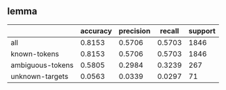 
## lemma

|                  | accuracy | precision | recall | support |
|------------------|----------|-----------|--------|---------|
| all              | 0.8153   | 0.5706    | 0.5703 | 1846    |
| known-tokens     | 0.8153   | 0.5706    | 0.5703 | 1846    |
| ambiguous-tokens | 0.5805   | 0.2984    | 0.3239 | 267     |
| unknown-targets  | 0.0563   | 0.0339    | 0.0297 | 71      |

